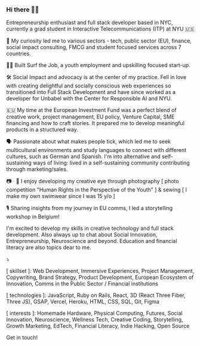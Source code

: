 ### Hi there 👋🏼

Entrepreneurship enthusiast and full stack developer based in NYC, currently a grad student in Interactive Telecommunications (ITP) at NYU 🇺🇸

🧠 My curiosity led me to various sectors - tech, public sector (EU), finance, social impact consulting, FMCG and student focused services across 7 countries.

🏄‍♀️ Built Surf the Job, a youth employment and upskilling focused start-up.

🛠️ Social Impact and advocacy is at the center of my practice. Fell in love with creating delightful and socially conscious web experiences so transitioned into Full Stack Development and have since worked as a developer for Unbabel with the Center for Responsible AI and NYU.

🇪🇺 My time at the European Investment Fund was a perfect blend of creative work, project management, EU policy, Venture Capital, SME financing and how to craft stories. It prepared me to develop meaningful products in a structured way.

🗣️ Passionate about what makes people tick, which led me to seek multicultural environments and study languages to connect with different cultures, such as German and Spanish. I'm into alternative and self-sustaining ways of living: lived in a self-sustaining community contributing through marketing/sales. 

📷 ∙ 👙 I enjoy developing my creative eye through photography [ photo competition "Human Rights in the Perspective of the Youth" ] & sewing [ I make my own swimwear since I was 15 y/o ] 

🎙 Sharing insights from my journey in EU comms, I led a storytelling workshop in Belgium!

I'm excited to develop my skills in creative technology and full stack development. Also always up to chat about Social Innovation, Entrepreneurship, Neuroscience and beyond. Education and financial literacy are also topics dear to me.

⤵️

[ skillset ]: Web Development, Immersive Experiences, Project Management, Copywriting, Brand Strategy, Product Development, European Ecosystem of Innovation, Comms in the Public Sector / Financial institutions

[ technologies ]: JavaScript, Ruby on Rails, React, 3D (React Three Fiber, Three JS), GSAP, Vercel, Heroku, HTML, CSS, SQL, Git, Figma

[ interests ]: Homemade Hardware, Physical Computing, Futures, Social Innovation, Neuroscience, Wellness Tech, Creative Coding, Storytelling, Growth Marketing, EdTech, Financial Literacy, Indie Hacking, Open Source

Get in touch!

<!--
**ineslucas/ineslucas** is a ✨ _special_ ✨ repository because its `README.md` (this file) appears on your GitHub profile.

Here are some ideas to get you started:

- 🔭 I’m currently working on ...
- 🌱 I’m currently learning ...
- 👯 I’m looking to collaborate on ...
- 🤔 I’m looking for help with ...
- 💬 Ask me about ...
- 📫 How to reach me: ...
- 😄 Pronouns: ...
- ⚡ Fun fact: ...
-->
